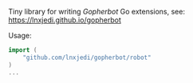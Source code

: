 Tiny library for writing *Gopherbot* Go extensions, see:
https://lnxjedi.github.io/gopherbot

Usage:
```go
import (
    "github.com/lnxjedi/gopherbot/robot"
)
...
```